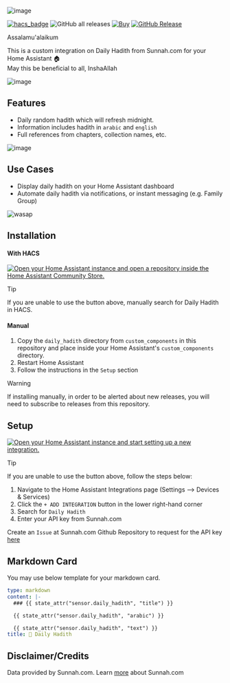 ![image](https://github.com/user-attachments/assets/f6d5f329-07a5-460b-82e2-6ded4a6b9012)

[![hacs_badge](https://img.shields.io/badge/HACS-Integration-41BDF5.svg)](https://github.com/hacs/integration)
![GitHub all releases](https://img.shields.io/badge/dynamic/json?color=41BDF5&logo=home-assistant&label=Download%20Count&suffix=%20installs&cacheSeconds=15600&url=https://analytics.home-assistant.io/custom_integrations.json&query=$.daily_hadith.total)
[![Buy](https://img.shields.io/badge/Support-Sunnah.com-darkgreen.svg)](https://sunnah.com/donate)
[![GitHub Release](https://img.shields.io/github/release/zubir2k/homeassistant-dailyhadith.svg)](https://github.com/zubir2k/homeassistant-dailyhadith/releases/)

Assalamu'alaikum

This is a custom integration on Daily Hadith from Sunnah.com for your Home Assistant 🏠 \
May this be beneficial to all, InshaAllah

![image](https://github.com/user-attachments/assets/2d725f01-8718-46d8-bf79-043b1dbbbfec)

## Features
- Daily random hadith which will refresh midnight.
- Information includes hadith in `arabic` and `english`
- Full references from chapters, collection names, etc.

![image](https://github.com/user-attachments/assets/9b292af6-7b90-48ba-8db7-ceda1d790d85)

## Use Cases
- Display daily hadith on your Home Assistant dashboard
- Automate daily hadith via notifications, or instant messaging (e.g. Family Group)

![wasap](https://github.com/user-attachments/assets/72477c1c-a3b4-469a-b732-a7b2d94f3b10)

## Installation
#### With HACS
[![Open your Home Assistant instance and open a repository inside the Home Assistant Community Store.](https://my.home-assistant.io/badges/hacs_repository.svg)](https://my.home-assistant.io/redirect/hacs_repository/?owner=zubir2k&repository=homeassistant-dailyhadith&category=integration)

> [!Tip]
> If you are unable to use the button above, manually search for Daily Hadith in HACS.

#### Manual
1. Copy the `daily_hadith` directory from `custom_components` in this repository and place inside your Home Assistant's `custom_components` directory.
2. Restart Home Assistant
3. Follow the instructions in the `Setup` section

> [!WARNING]
> If installing manually, in order to be alerted about new releases, you will need to subscribe to releases from this repository.

## Setup
[![Open your Home Assistant instance and start setting up a new integration.](https://my.home-assistant.io/badges/config_flow_start.svg)](https://my.home-assistant.io/redirect/config_flow_start/?domain=daily_hadith)

> [!Tip]
> If you are unable to use the button above, follow the steps below:
> 1. Navigate to the Home Assistant Integrations page (Settings --> Devices & Services)
> 2. Click the `+ ADD INTEGRATION` button in the lower right-hand corner
> 3. Search for `Daily Hadith`
> 4. Enter your API key from Sunnah.com
> 
> Create an `Issue` at Sunnah.com Github Repository to request for the API key [here](https://github.com/sunnah-com/api/issues/new?template=request-for-api-access.md&title=Request+for+API+access%3A+%5BYour+Name%5D)

## Markdown Card
You may use below template for your markdown card.

```yaml
type: markdown
content: |-
  ### {{ state_attr("sensor.daily_hadith", "title") }}

  {{ state_attr("sensor.daily_hadith", "arabic") }}

  {{ state_attr("sensor.daily_hadith", "text") }}
title: 📿 Daily Hadith
```

## Disclaimer/Credits
Data provided by Sunnah.com. Learn [more](https://sunnah.com/about) about Sunnah.com
